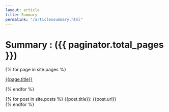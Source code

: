 ```yaml
---
layout: article
title: Summary
permalink: "/articlessummary.html"
---
```


# Summary : ({{ paginator.total_pages }})
{% for page in site.pages %}
<!-- link -->

<a href="{{page.url}}">{{page.title}}</a> <p/> 

{% endfor %}

{% for post in site.posts %}
{{post.title}}: {{post.url}}	
{% endfor %}
